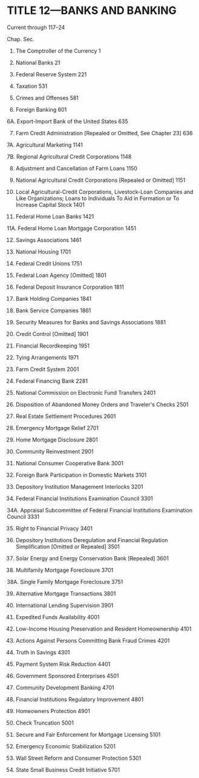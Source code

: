 TITLE 12—BANKS AND BANKING
==========

Current through 117–24

Chap. Sec.

1. The Comptroller of the Currency 1

2. National Banks 21

3. Federal Reserve System 221

4. Taxation 531

5. Crimes and Offenses 581

6. Foreign Banking 601

6A. Export-Import Bank of the United States 635

7. Farm Credit Administration [Repealed or Omitted, See Chapter 23] 636

7A. Agricultural Marketing 1141

7B. Regional Agricultural Credit Corporations 1148

8. Adjustment and Cancellation of Farm Loans 1150

9. National Agricultural Credit Corporations [Repealed or Omitted] 1151

10. Local Agricultural-Credit Corporations, Livestock-Loan Companies and Like Organizations; Loans to Individuals To Aid in Formation or To Increase Capital Stock 1401

11. Federal Home Loan Banks 1421

11A. Federal Home Loan Mortgage Corporation 1451

12. Savings Associations 1461

13. National Housing 1701

14. Federal Credit Unions 1751

15. Federal Loan Agency [Omitted] 1801

16. Federal Deposit Insurance Corporation 1811

17. Bank Holding Companies 1841

18. Bank Service Companies 1861

19. Security Measures for Banks and Savings Associations 1881

20. Credit Control [Omitted] 1901

21. Financial Recordkeeping 1951

22. Tying Arrangements 1971

23. Farm Credit System 2001

24. Federal Financing Bank 2281

25. National Commission on Electronic Fund Transfers 2401

26. Disposition of Abandoned Money Orders and Traveler's Checks 2501

27. Real Estate Settlement Procedures 2601

28. Emergency Mortgage Relief 2701

29. Home Mortgage Disclosure 2801

30. Community Reinvestment 2901

31. National Consumer Cooperative Bank 3001

32. Foreign Bank Participation in Domestic Markets 3101

33. Depository Institution Management Interlocks 3201

34. Federal Financial Institutions Examination Council 3301

34A. Appraisal Subcommittee of Federal Financial Institutions Examination Council 3331

35. Right to Financial Privacy 3401

36. Depository Institutions Deregulation and Financial Regulation Simplification [Omitted or Repealed] 3501

37. Solar Energy and Energy Conservation Bank [Repealed] 3601

38. Multifamily Mortgage Foreclosure 3701

38A. Single Family Mortgage Foreclosure 3751

39. Alternative Mortgage Transactions 3801

40. International Lending Supervision 3901

41. Expedited Funds Availability 4001

42. Low-Income Housing Preservation and Resident Homeownership 4101

43. Actions Against Persons Committing Bank Fraud Crimes 4201

44. Truth in Savings 4301

45. Payment System Risk Reduction 4401

46. Government Sponsored Enterprises 4501

47. Community Development Banking 4701

48. Financial Institutions Regulatory Improvement 4801

49. Homeowners Protection 4901

50. Check Truncation 5001

51. Secure and Fair Enforcement for Mortgage Licensing 5101

52. Emergency Economic Stabilization 5201

53. Wall Street Reform and Consumer Protection 5301

54. State Small Business Credit Initiative 5701